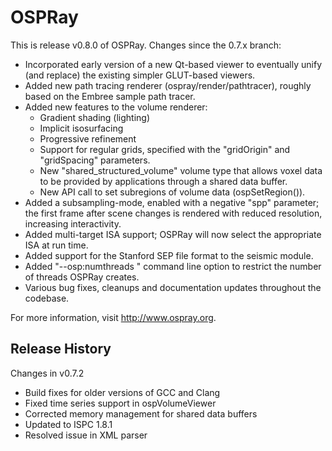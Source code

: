 OSPRay
======

This is release v0.8.0 of OSPRay. Changes since the 0.7.x branch:

- Incorporated early version of a new Qt-based viewer to eventually
  unify (and replace) the existing simpler GLUT-based viewers.
- Added new path tracing renderer (ospray/render/pathtracer),
  roughly based on the Embree sample path tracer.
- Added new features to the volume renderer:
    - Gradient shading (lighting)
    - Implicit isosurfacing
    - Progressive refinement
    - Support for regular grids, specified with the "gridOrigin" and
      "gridSpacing" parameters.
    - New "shared_structured_volume" volume type that allows voxel
      data to be provided by applications through a shared data buffer.
    - New API call to set subregions of volume data (ospSetRegion()).
- Added a subsampling-mode, enabled with a negative "spp" parameter;
  the first frame after scene changes is rendered with reduced
  resolution, increasing interactivity.
- Added multi-target ISA support; OSPRay will now select the appropriate
  ISA at run time.
- Added support for the Stanford SEP file format to the seismic module.
- Added "--osp:numthreads <n>" command line option to restrict  the
  number of threads OSPRay creates.
- Various bug fixes, cleanups and documentation updates throughout the
  codebase.

For more information, visit http://www.ospray.org.

Release History
---------------

Changes in v0.7.2

- Build fixes for older versions of GCC and Clang
- Fixed time series support in ospVolumeViewer
- Corrected memory management for shared data buffers
- Updated to ISPC 1.8.1
- Resolved issue in XML parser
